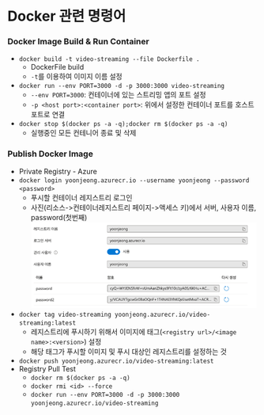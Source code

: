 # Docker 관련 명령어

### Docker Image Build & Run Container
* `docker build -t video-streaming --file Dockerfile .`
  * DockerFile build
  * `-t`를 이용하여 이미지 이름 설정
* `docker run --env PORT=3000 -d -p 3000:3000 video-streaming`
  * `--env PORT=3000`: 컨테이너에 있는 스트리밍 앱의 포트 설정
  * `-p <host port>:<container port>`: 위에서 설정한 컨테이너 포트를 호스트 포트로 연결
* `docker stop $(docker ps -a -q);docker rm $(docker ps -a -q)`
  * 실행중인 모든 컨테니어 종료 및 삭제

### Publish Docker Image
* Private Registry - Azure
* `docker login yoonjeong.azurecr.io --username yoonjeong --password <password>`
  * 푸시할 컨테이너 레지스트리 로그인
  * 사진(리소스->컨테이너레지스트리 페이지->액세스 키)에서 서버, 사용자 이름, password(첫번째)
    ![img.png](images/azure-registry-screenshot.png)
* `docker tag video-streaming yoonjeong.azurecr.io/video-streaming:latest`
  * 레지스트리에 푸시하기 위해서 이미지에 태그(`<registry url>/<image name>:<version>`) 설정
  * 해당 태그가 푸시할 이미지 및 푸시 대상인 레지스트리를 설정하는 것
* `docker push yoonjeong.azurecr.io/video-streaming:latest`
* Registry Pull Test
  * `docker rm $(docker ps -a -q)`
  * `docker rmi <id> --force`
  * `docker run --env PORT=3000 -d -p 3000:3000 yoonjeong.azurecr.io/video-streaming`